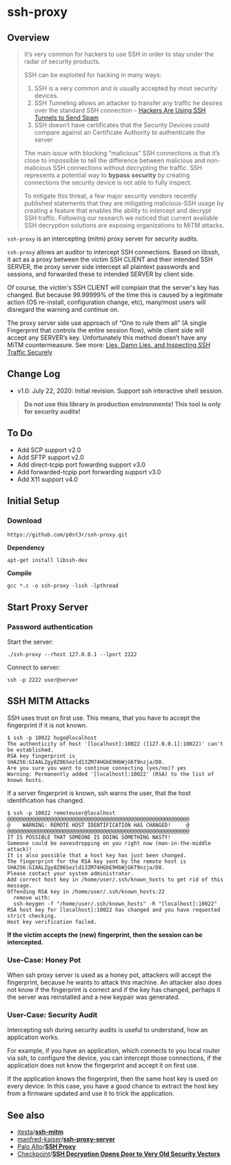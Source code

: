 # ssh-proxy

## Overview

> It’s very common for hackers to use SSH in order to stay under the radar of security products.
>
> SSH can be exploited for hacking in many ways:
>
> 1. SSH is a very common and is usually accepted by most security devices.
> 2. SSH Tunneling allows an attacker to transfer any traffic he desires over the standard SSH connection – [Hackers Are Using SSH Tunnels to Send Spam](http://www.rackaid.com/blog/spam-ssh-tunnel/)
> 3. SSH doesn’t have certificates that the Security Devices could compare against an Certificate Authority to authenticate the server
>
> The main issue with blocking “malicious” SSH connections is that it’s close to impossible to tell the difference between malicious and non-malicious SSH connections without decrypting the traffic. SSH represents a potential way to **bypass** **security** by creating connections the security device is not able to fully inspect.
>
> To mitigate this threat, a few major security vendors recently published statements that they are mitigating malicious-SSH usage by creating a feature that enables the ability to intercept and decrypt SSH traffic. Following our research we noticed that current available SSH decryption solutions are exposing organizations to MiTM attacks.

`ssh-proxy` is an intercepting (mitm) proxy server for security audits.

`ssh-proxy` allows an auditor to intercept SSH connections. Based on libssh, it act as a proxy between the victim SSH CLIENT and their intended SSH SERVER, the proxy server side intercept all plaintext passwords and sessions, and forwarded these to intended SERVER by client side.

Of course, the victim's SSH CLIENT will complain that the server's key has changed. But because 99.99999% of the time this is caused by a legitimate action (OS re-install, configuration change, etc), many/most users will disregard the warning and continue on. 

The proxy server side use approach of “One to rule them all” (A single Fingerprint that controls the entire session flow),  while client side will accept any SERVER’s key. Unfortunately this method doesn’t have any MiTM countermeasure. See more: [Lies, Damn Lies, and Inspecting SSH Traffic Securely](http://phoneboy.org/2015/07/29/lies-damn-lies-and-inspecting-ssh-traffic-securely/)

## Change Log

- v1.0: July 22, 2020: Initial revision. Support ssh interactive shell session.

>  **Do not use this library in production environments! This tool is only for security audits!**

## To Do

- Add SCP support v2.0
- Add SFTP support v2.0
- Add direct-tcpip port fowarding support v3.0
- Add forwarded-tcpip port forwarding support v3.0
- Add X11 support v4.0

## Initial Setup

### Download

```
https://github.com/p0st3r/ssh-proxy.git
```

**Dependency**

```
apt-get install libssh-dev
```

**Compile**

```
gcc *.c -o ssh-proxy -lssh -lpthread
```

## Start Proxy Server

### Password authentication

Start the server:

```
./ssh-proxy --rhost 127.0.0.1 --lport 2222
```

Connect to server:

```
ssh -p 2222 user@server
```

## SSH MITM Attacks

SSH uses trust on first use. This means, that you have to accept the fingerprint if it is not known.

```
$ ssh -p 10022 hugo@localhost
The authenticity of host '[localhost]:10022 ([127.0.0.1]:10022)' can't be established.
RSA key fingerprint is SHA256:GIAALZgy8Z86Sezld13ZM74HGbE9HbWjG6T9nzja/D8.
Are you sure you want to continue connecting (yes/no)? yes
Warning: Permanently added '[localhost]:10022' (RSA) to the list of known hosts.
```

If a server fingerprint is known, ssh warns the user, that the host identification has changed.

```
$ ssh -p 10022 remoteuser@localhost
@@@@@@@@@@@@@@@@@@@@@@@@@@@@@@@@@@@@@@@@@@@@@@@@@@@@@@@@@@@
@    WARNING: REMOTE HOST IDENTIFICATION HAS CHANGED!     @
@@@@@@@@@@@@@@@@@@@@@@@@@@@@@@@@@@@@@@@@@@@@@@@@@@@@@@@@@@@
IT IS POSSIBLE THAT SOMEONE IS DOING SOMETHING NASTY!
Someone could be eavesdropping on you right now (man-in-the-middle attack)!
It is also possible that a host key has just been changed.
The fingerprint for the RSA key sent by the remote host is
SHA256:GIAALZgy8Z86Sezld13ZM74HGbE9HbWjG6T9nzja/D8.
Please contact your system administrator.
Add correct host key in /home/user/.ssh/known_hosts to get rid of this message.
Offending RSA key in /home/user/.ssh/known_hosts:22
  remove with:
  ssh-keygen -f "/home/user/.ssh/known_hosts" -R "[localhost]:10022"
RSA host key for [localhost]:10022 has changed and you have requested strict checking.
Host key verification failed.
```

**If the victim accepts the (new) fingerprint, then the session can be intercepted.**

### Use-Case: Honey Pot

When ssh proxy server is used as a honey pot, attackers will accept the fingerprint, because he wants to attack this machine. An attacker also does not know if the fingerprint is correct and if the key has changed, perhaps it the server was reinstalled and a new keypair was generated.

### User-Case: Security Audit

Intercepting ssh during security audits is useful to understand, how an application works.

For example, if you have an application, which connects to you local router via ssh, to configure the device, you can intercept those connections, if the application does not know the fingerprint and accept it on first use.

If the application knows the fingerprint, then the same host key is used on every device. In this case, you have a good chance to extract the host key from a firmware updated and use it to trick the application.

## See also

- [jtesta](https://github.com/jtesta)/**[ssh-mitm](https://github.com/jtesta/ssh-mitm)**
- [manfred-kaiser](https://github.com/manfred-kaiser)/**[ssh-proxy-server](https://github.com/manfred-kaiser/ssh-proxy-server)**
- [Palo Alto]()/**[SSH Proxy](https://docs.paloaltonetworks.com/pan-os/9-1/pan-os-admin/decryption/decryption-concepts/ssh-proxy.html)**
- [Checkpoint]()/**[SSH Decryption Opens Door to Very Old Security Vectors](https://blog.checkpoint.com/2015/08/12/ssh-decryption-opens-door-to-very-old-security-vectors/)**

